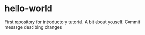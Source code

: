 # hello-world
First repository for introductory tutorial.
A bit about youself.
Commit message descibing changes
